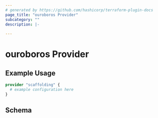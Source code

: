 ```yaml
---
# generated by https://github.com/hashicorp/terraform-plugin-docs
page_title: "ouroboros Provider"
subcategory: ""
description: |-
  
---
```


# ouroboros Provider



## Example Usage

```terraform
provider "scaffolding" {
  # example configuration here
}
```

<!-- schema generated by tfplugindocs -->
## Schema
